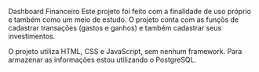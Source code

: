 Dashboard Financeiro
Este projeto foi feito com a finalidade de uso próprio e também como um meio de estudo.
O projeto conta com as funçõs de cadastrar transações (gastos e ganhos) e também cadastrar seus investimentos.

O projeto utiliza HTML, CSS e JavaScript, sem nenhum framework.
Para armazenar as informações estou utilizando o PostgreSQL.
